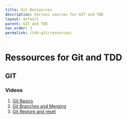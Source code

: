 ```yaml
---
title: Git Ressources
description: Various sources for GIT and TDD
layout: default
parent: GIT and TDD
nav_order: 3
permalink: /tdd-git/resources/
---
```


# Ressources for Git and TDD


## GIT

### Videos

1. [Git Basics](https://cphbusiness.cloud.panopto.eu/Panopto/Pages/Viewer.aspx?id=31d13fb2-3151-4243-a151-b10000c4b41d)
2. [Git Branches and Merging](https://cphbusiness.cloud.panopto.eu/Panopto/Pages/Viewer.aspx?id=1a39bfef-fbc7-4d4e-a3c4-b10000c52d2c)
3. [Git Restore and reset](https://cphbusiness.cloud.panopto.eu/Panopto/Pages/Viewer.aspx?id=1f4d72ce-5702-4ed7-adf0-b10000e8fa1c)
